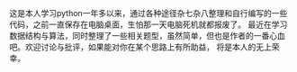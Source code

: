 这是本人学习python一年多以来，通过各种途径杂七杂八整理和自行编写的一些代码，之前一直保存在电脑桌面，生怕那一天电脑死机就都报废了。
最近在学习数据结构与算法，同时整理了一些相关题型，虽然简单，但也是作者的一番心血吧。欢迎讨论与批评，如果能对你在某个思路上有所助益，
将是本人的无上荣幸。

